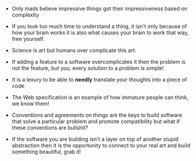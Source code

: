 - Only mads believe impressive things got their impressiveness based on complexity

- If you took too much time to understand a thing, it isn't only because of how your brain works
  it is also what causes your brain to work that way, free yourself.

- Science is art but humans over complicate this art.

- If adding a feature to a software overcomplicates it then the problem is not the feature, but
  you, every solution to a problem is simple!

- It is a lexury to be able to **needly** translate your thoughts into a piece of code

- The Web specification is an example of how immature people can think, we know them!

- Conventions and agreements on things are the keys to build software that solve a particular
  problem and promote compatibility but what if these conventions are bullshit?

- If the software you are building isn't a layer on top of another stupid abstraction then it
  is the opportunity to connect to your real art and build something beautiful, grab it!
